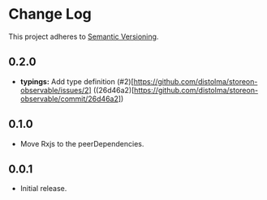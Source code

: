 # Change Log

This project adheres to [Semantic Versioning](http://semver.org/).

## 0.2.0
- **typings:** Add type definition (#2)[https://github.com/distolma/storeon-observable/issues/2] ((26d46a2)[https://github.com/distolma/storeon-observable/commit/26d46a2])

## 0.1.0
- Move Rxjs to the peerDependencies.

## 0.0.1
- Initial release.
